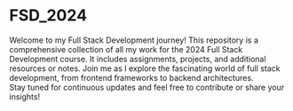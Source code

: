 # FSD_2024
Welcome to my Full Stack Development journey! This repository is a comprehensive collection of all my work for the 2024 Full Stack Development course. It includes assignments, projects, and additional resources or notes. Join me as I explore the fascinating world of full stack development, from frontend frameworks to backend architectures.
<br>
Stay tuned for continuous updates and feel free to contribute or share your insights!
